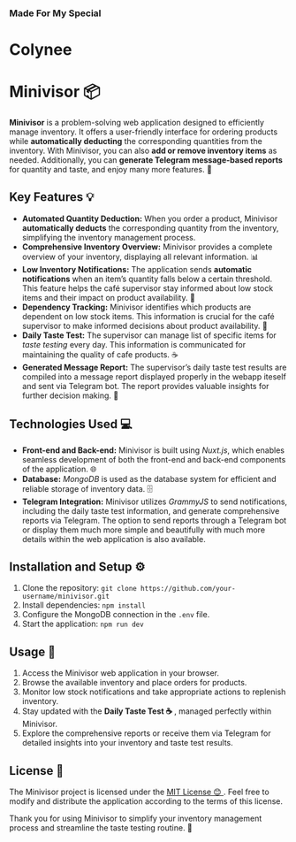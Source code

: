 <h3>Made For My Special <h1>Colynee</h1></h3>

<h1>Minivisor 📦</h1>

<p> <strong>Minivisor</strong> is a problem-solving web application designed to efficiently manage inventory. It offers a user-friendly interface for ordering products while <strong>automatically deducting</strong> the corresponding quantities from the inventory. With Minivisor, you can also <strong>add or remove inventory items</strong> as needed. Additionally, you can <strong>generate Telegram message-based reports</strong> for quantity and taste, and enjoy many more features. 🚀 </p>

<h2>Key Features 💡</h2> <ul> <li><strong>Automated Quantity Deduction:</strong> When you order a product, Minivisor <strong>automatically deducts</strong> the corresponding quantity from the inventory, simplifying the inventory management process.</li> <li><strong>Comprehensive Inventory Overview:</strong> Minivisor provides a complete overview of your inventory, displaying all relevant information. 📊</li> <li><strong>Low Inventory Notifications:</strong> The application sends <strong>automatic notifications</strong> when an item’s quantity falls below a certain threshold. This feature helps the café supervisor stay informed about low stock items and their impact on product availability. 🔔</li> <li><strong>Dependency Tracking:</strong> Minivisor identifies which products are dependent on low stock items. This information is crucial for the café supervisor to make informed decisions about product availability. 🔗</li> <li><strong>Daily Taste Test:</strong> The supervisor can manage list of specific items for <em>taste testing</em> every day. This information is communicated for maintaining the quality of cafe products. ☕</li> <li><strong>Generated Message Report:</strong> The supervisor’s daily taste test results are compiled into a message report displayed properly in the webapp iteself and sent via Telegram bot. The report provides valuable insights for further decision making. 📝</li> </ul>

<h2>Technologies Used 💻</h2> <ul> <li><strong>Front-end and Back-end:</strong> Minivisor is built using <em>Nuxt.js</em>, which enables seamless development of both the front-end and back-end components of the application. 🌐</li> <li><strong>Database:</strong> <em>MongoDB</em> is used as the database system for efficient and reliable storage of inventory data. 🗄️</li> <li><strong>Telegram Integration:</strong> Minivisor utilizes <em>GrammyJS</em> to send notifications, including the daily taste test information, and generate comprehensive reports via Telegram. The option to send reports through a Telegram bot or display them much more simple and beautifully with much more details within the web application is also available.</li> </ul>

<h2>Installation and Setup ⚙️</h2> <ol> <li>Clone the repository: <code>git clone https://github.com/your-username/minivisor.git</code></li> <li>Install dependencies: <code>npm install</code></li> <li>Configure the MongoDB connection in the <code>.env</code> file.</li> <li>Start the application: <code>npm run dev</code></li> </ol>

<h2>Usage 🚀</h2> <ol> <li>Access the Minivisor web application in your browser.</li> <li>Browse the available inventory and place orders for products.</li> <li>Monitor low stock notifications and take appropriate actions to replenish inventory.</li> <li>Stay updated with the <strong>Daily Taste Test ☕ </strong>, managed perfectly within Minivisor.</li> <li>Explore the comprehensive reports or receive them via Telegram for detailed insights into your inventory and taste test results.</li> </ol>

<h2>License 📜 </h2> <p> The Minivisor project is licensed under the <a href=“https://opensource.org/licenses/MIT”>MIT License 😊 </a>. Feel free to modify and distribute the application according to the terms of this license. </p>

<p> Thank you for using Minivisor to simplify your inventory management process and streamline the taste testing routine. 👏 </p>
